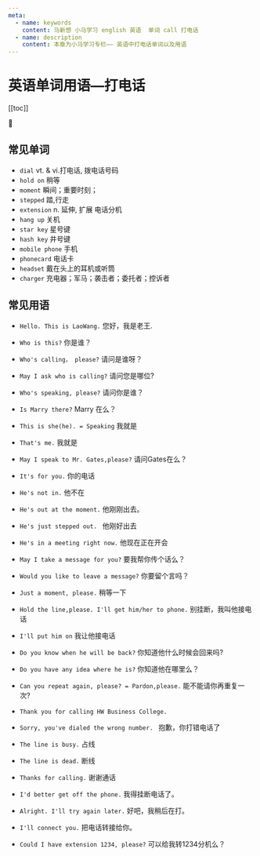 ```yaml
---
meta:
  - name: keywords
    content: 马新想 小马学习 english 英语  单词 call 打电话
  - name: description
    content: 本章为小马学习专栏—— 英语中打电话单词以及用语
---
```


# 英语单词用语—打电话

[[toc]]

:horse: 

## 常见单词

- `dial` <Badge text="/'daɪəl/" /> vt. & vi.打电话, 拨电话号码
- `hold on` 稍等
- `moment` <Badge text="/'momənt/"/> 瞬间；重要时刻；
- `stepped` <Badge text="/stɛpt/"/>  踏,行走
- `extension` <Badge text="/ɪk'stɛnʃən/"/>  n. 延伸, 扩展 电话分机
- `hang up` <Badge text="/hæŋ/"/>  关机
- `star key` <Badge text="/stɑr/"/>  星号键
- `hash key`  井号键
- `mobile phone` <Badge text="/moˈbil/"/>  手机
- `phonecard` 电话卡
- `headset` <Badge text="/'hɛd'sɛt/"/>  戴在头上的耳机或听筒
- `charger` <Badge text="/'tʃɑrdʒɚ/"/>  充电器；军马；袭击者；委托者；控诉者


## 常见用语

- `Hello. This is LaoWang.` 您好，我是老王.
- `Who is this?` 你是谁？
- `Who's calling， please?` 请问是谁呀？
- `May I ask who is calling?` 请问您是哪位?
- `Who's speaking, please?` 请问你是谁？

- `Is Marry there?` Marry 在么？
- `This is she(he). = Speaking` 我就是
- `That's me.` 我就是

- `May I speak to Mr. Gates,please?` 请问Gates在么？
- `It's for you.` 你的电话
- `He's not in.` 他不在
- `He's out at the moment.` 他刚刚出去。
- `He's just stepped out. ` 他刚好出去
- `He's in a meeting right now.` 他现在正在开会
- `May I take a message for you?` 要我帮你传个话么？
- `Would you like to leave a message?` 你要留个言吗？
- `Just a moment, please.` 稍等一下
- `Hold the line,please. I'll get him/her to phone.` 别挂断，我叫他接电话
- `I'll put him on` 我让他接电话

- `Do you know when he will be back?` 你知道他什么时候会回来吗?
- `Do you have any idea where he is?` 你知道他在哪里么？

- `Can you repeat again, please? = Pardon,please.` 能不能请你再重复一次?

- `Thank you for calling HW Business College.`
- `Sorry, you've dialed the wrong number. ` 抱歉，你打错电话了
- `The line is busy.` 占线
- `The line is dead.` 断线
- `Thanks for calling.` 谢谢通话
- `I'd better get off the phone.` 我得挂断电话了。
- `Alright. I'll try again later.` 好吧，我稍后在打。
- `I'll connect you.` 把电话转接给你。
- `Could I have extension 1234, please?` 可以给我转1234分机么？
